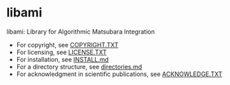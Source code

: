# libami
libami: Library for Algorithmic Matsubara Integration

 * For copyright, see [COPYRIGHT.TXT][]
 * For licensing, see [LICENSE.TXT][]
 * For installation, see [INSTALL.md][]
 * For a directory structure, see [directories.md][]
 * For acknowledgment in scientific publications, see [ACKNOWLEDGE.TXT][]
 

[INSTALL.md]: ./INSTALL.md
[COPYRIGHT.TXT]: ./COPYRIGHT.TXT
[LICENSE.TXT]: ./LICENSE.TXT
[ACKNOWLEDGE.TXT]: ./ACKNOWLEDGE.TXT
[directories.md]: ./doc/directories.md